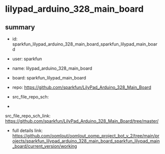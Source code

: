 # lilypad_arduino_328_main_board
 
## summary 
* id: sparkfun_lilypad_arduino_328_main_board_sparkfun_lilypad_main_board
* user: sparkfun
* name: lilypad_arduino_328_main_board
* board: sparkfun_lilypad_main_board
* repo: https://github.com/sparkfun/LilyPad_Arduino_328_Main_Board



* src_file_repo_sch: 
*
 src_file_repo_sch_link: https://github.com/sparkfun/LilyPad_Arduino_328_Main_Board/tree/master/
* full details link: https://github.com/oomlout/oomlout_oomp_project_bot_v_2/tree/main/projects/sparkfun_lilypad_arduino_328_main_board_sparkfun_lilypad_main_board/current_version/working  






